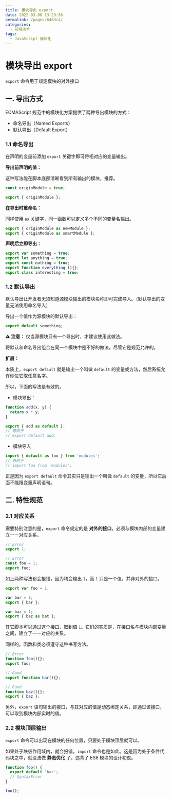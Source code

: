 ```yaml
---
title: 模块导出 export
date: 2022-03-06 13:29:56
permalink: /pages/646dc4/
categories:
  - 前端技术
tags:
  - JavaScript 模块化
---
```


# 模块导出 export

`export` 命令用于规定模块的对外接口

## 一. 导出方式

ECMAScript 规范中的模块化方案提供了两种导出模块的方式：

- 命名导出（Named Exports）
- 默认导出（Default Export）

### 1.1 命名导出

在声明的变量前添加 `export` 关键字即可将相对应的变量输出。

**导出前声明的值：**

这种写法能在脚本底部清晰看到所有输出的模块，推荐。

```js
const originModule = true;

export { originModule };
```

**在导出时重命名：**

同样使用 `as` 关键字，同一函数可以定义多个不同的变量名输出。

```js
export { originModule as newModule };
export { originModule as smartModule };
```

**声明后立即导出：**

```js
export var something = true;
export let anything = true;
export const nothing = true;
export function everything (){};
export class interesting = true;
```

### 1.2 默认导出

默认导出让开发者无须知道源模块输出的模块名称即可完成导入。（默认导出的变量无法使用命名导入）

导出一个值作为源模块的默认导出：

```js
export default something;
```

**⚠️ 注意：** 仅当源模块只有一个导出时，才建议使用此做法。

将默认和命名导出组合在同一个模块中是不好的做法，尽管它是规范允许的。

**扩展：**

本质上，`export default` 就是输出一个叫做 `default` 的变量或方法，然后系统允许你位它取任意名字。

所以，下面的写法是有效的。

- 模块导出：

```js
function add(x, y) {
  return x * y;
}

export { add as default };
// 等同于
// export default add;
```

- 模块导入

```js
import { default as foo } from 'modules';
// 等同于
// import foo from 'modules';
```

正是因为 `export default` 命令其实只是输出一个叫做 `default` 的变量，所以它后面不能跟变量声明语句。

## 二. 特性规范

### 2.1 对应关系

需要特别注意的是，`export` 命令规定的是 **对外的接口**，必须与模块内部的变量建立一一对应关系。

```js
// Error
export 1;

// Error
const foo = 1;
export foo;
```

如上两种写法都会报错，因为均会输出 `1`，而 `1` 只是一个值，并非对外的接口。

```js
export var foo = 1;

var bar = 1;
export { bar };

var baz = 1;
export { baz as bat };
```

其它脚本可以通过这个接口，取到值 `1`。它们的实质是，在接口名与模块内部变量之间，建立了一一对应的关系。

同样的，函数和类必须遵守这种书写方法。

```js
// Error
function foo(){};
export foo;

// Good
export function bar(){};

// Good
function baz(){};
export { baz };
```

另外，`export` 语句输出的接口，与其对应的值是动态绑定关系，即通过该接口，可以取到模块内部实时的值。

### 2.2 模块顶层输出

`export` 命令可以出现在模块的任何位置，只要处于模块顶层就可以。

如果处于块级作用域内，就会报错，`import` 命令也是如此。这是因为处于条件代码块之中，就没法做 **静态优化** 了，违背了 ES6 模块的设计初衷。

```js
function foo() {
  export default 'bar';
  // SyntaxError
}

foo();
```

